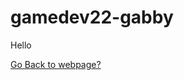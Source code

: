 # gamedev22-gabby
Hello 

<a href="https://quivebeat.github.io/gamedev22-gabby/Public/">Go Back to webpage?</a>

